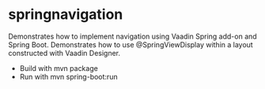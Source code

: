 # springnavigation

Demonstrates how to implement navigation using Vaadin Spring add-on and Spring Boot. Demonstrates how to use @SpringViewDisplay within a layout constructed with Vaadin Designer.

* Build with mvn package
* Run with mvn spring-boot:run

